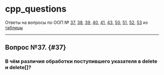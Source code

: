 # cpp_questions
Ответы на вопросы по ООП № [37](#37), [38](#38), [39](#39), [40](#40), [41](#41), [43](#43), [50](#50), [51](#51), [52](#52), [53](#53) из [таблицы](https://vk.com/away.php?to=https%3A%2F%2Fdocs.google.com%2Fspreadsheets%2Fd%2F1Xa1adOa6OHZmitgNn0bf2ZkWPHSHtjVP4N1kiDtX_wo%2Fedit%3Fusp%3Dsharing&amp;el=snippet)

---

## Вопрос №37. {#37}

### В  чём  различия  обработки  поступившего  указателя  в  delete и delete[]?
